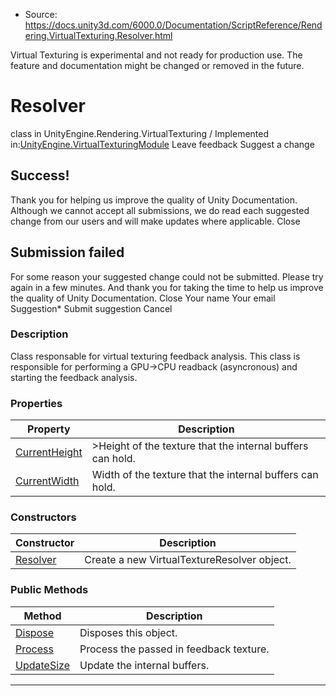 * Source: https://docs.unity3d.com/6000.0/Documentation/ScriptReference/Rendering.VirtualTexturing.Resolver.html

Virtual Texturing is experimental and not ready for production use. The feature and documentation might be changed or removed in the future.
# Resolver
class in UnityEngine.Rendering.VirtualTexturing
/
Implemented in:[UnityEngine.VirtualTexturingModule](https://docs.unity3d.com/6000.0/Documentation/ScriptReference/UnityEngine.VirtualTexturingModule.html)
Leave feedback
Suggest a change
## Success!
Thank you for helping us improve the quality of Unity Documentation. Although we cannot accept all submissions, we do read each suggested change from our users and will make updates where applicable.
Close
## Submission failed
For some reason your suggested change could not be submitted. Please <a>try again</a> in a few minutes. And thank you for taking the time to help us improve the quality of Unity Documentation.
Close
Your name Your email Suggestion* Submit suggestion
Cancel
### Description
Class responsable for virtual texturing feedback analysis.
This class is responsible for performing a GPU->CPU readback (asyncronous) and starting the feedback analysis.
### Properties
Property | Description  
---|---  
[CurrentHeight](https://docs.unity3d.com/6000.0/Documentation/ScriptReference/Rendering.VirtualTexturing.Resolver.CurrentHeight.html) | >Height of the texture that the internal buffers can hold.  
[CurrentWidth](https://docs.unity3d.com/6000.0/Documentation/ScriptReference/Rendering.VirtualTexturing.Resolver.CurrentWidth.html) | Width of the texture that the internal buffers can hold.  
### Constructors
Constructor | Description  
---|---  
[Resolver](https://docs.unity3d.com/6000.0/Documentation/ScriptReference/Rendering.VirtualTexturing.Resolver-ctor.html) | Create a new VirtualTextureResolver object.  
### Public Methods
Method | Description  
---|---  
[Dispose](https://docs.unity3d.com/6000.0/Documentation/ScriptReference/Rendering.VirtualTexturing.Resolver.Dispose.html) | Disposes this object.  
[Process](https://docs.unity3d.com/6000.0/Documentation/ScriptReference/Rendering.VirtualTexturing.Resolver.Process.html) | Process the passed in feedback texture.  
[UpdateSize](https://docs.unity3d.com/6000.0/Documentation/ScriptReference/Rendering.VirtualTexturing.Resolver.UpdateSize.html) | Update the internal buffers.  
* * *
